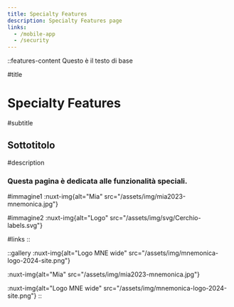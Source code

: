 ```yaml
---
title: Specialty Features
description: Specialty Features page
links:
  - /mobile-app
  - /security
---
```


::features-content
Questo è il testo di base

#title
# Specialty Features

#subtitle
## Sottotitolo

#description
### Questa pagina è dedicata alle funzionalità speciali.

#immagine1
:nuxt-img{alt="Mia" src="/assets/img/mia2023-mnemonica.jpg"}

#immagine2
:nuxt-img{alt="Logo" src="/assets/img/svg/Cerchio-labels.svg"}

#links
::

::gallery
:nuxt-img{alt="Logo MNE wide" src="/assets/img/mnemonica-logo-2024-site.png"}

:nuxt-img{alt="Mia" src="/assets/img/mia2023-mnemonica.jpg"}

:nuxt-img{alt="Logo MNE wide" src="/assets/img/mnemonica-logo-2024-site.png"}
::
